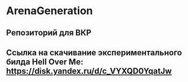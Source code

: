 # ArenaGeneration
## Репозиторий для ВКР
## Ссылка на скачивание экспериментального билда Hell Over Me: https://disk.yandex.ru/d/c_VYXQD0YqatJw
